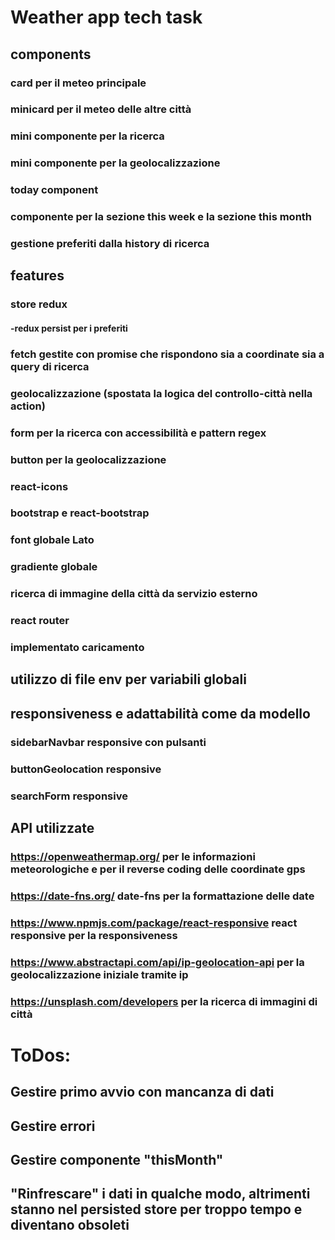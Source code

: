 # Weather app tech task

## components

### card per il meteo principale

### minicard per il meteo delle altre città

### mini componente per la ricerca

### mini componente per la geolocalizzazione

### today component

### componente per la sezione this week e la sezione this month

### gestione preferiti dalla history di ricerca

## features

### store redux

#### -redux persist per i preferiti

### fetch gestite con promise che rispondono sia a coordinate sia a query di ricerca

### geolocalizzazione (spostata la logica del controllo-città nella action)

### form per la ricerca con accessibilità e pattern regex

### button per la geolocalizzazione

### react-icons

### bootstrap e react-bootstrap

### font globale Lato

### gradiente globale

### ricerca di immagine della città da servizio esterno

### react router

### implementato caricamento

## utilizzo di file env per variabili globali

## responsiveness e adattabilità come da modello

### sidebarNavbar responsive con pulsanti

### buttonGeolocation responsive

### searchForm responsive

## API utilizzate

### https://openweathermap.org/ per le informazioni meteorologiche e per il reverse coding delle coordinate gps

### https://date-fns.org/ date-fns per la formattazione delle date

### https://www.npmjs.com/package/react-responsive react responsive per la responsiveness

### https://www.abstractapi.com/api/ip-geolocation-api per la geolocalizzazione iniziale tramite ip

### https://unsplash.com/developers per la ricerca di immagini di città

# ToDos:

## Gestire primo avvio con mancanza di dati

## Gestire errori

## Gestire componente "thisMonth"

## "Rinfrescare" i dati in qualche modo, altrimenti stanno nel persisted store per troppo tempo e diventano obsoleti
